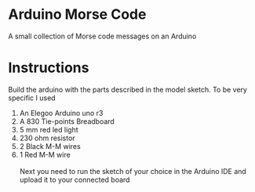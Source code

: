 # Arduino Morse Code
A small collection of Morse code messages on an Arduino
# Instructions
Build the arduino with the parts described in the model sketch. To be very specific I used
1. An Elegoo Arduino uno r3
2. A 830 Tie-points Breadboard
3. 5 mm red led light
4. 230 ohm resistor
5. 2 Black M-M wires
6. 1 Red M-M wire
<br/><br/>
Next you need to run the sketch of your choice in the Arduino IDE and upload it to your connected board
